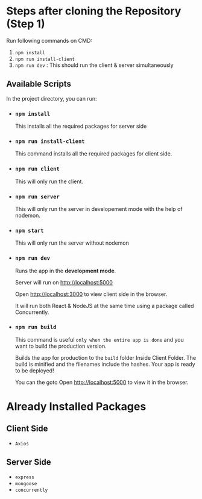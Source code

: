 
# Steps after cloning the Repository (Step 1)

Run following commands on CMD:

1. `npm install`
1. `npm run install-client`
1. `npm run dev` : This should run the client & server simultaneously 



## Available Scripts

In the project directory, you can run:

* ### `npm install`

    This installs all the required packages for server side

* ### `npm run install-client`

    This command installs all the required packages for client side.

* ### `npm run client`

    This will only run the client.

* ### `npm run server`

    This will only run the server in developement mode with the help of nodemon.

* ### `npm start`

    This will only run the server without nodemon

*  ### `npm run dev`

    Runs the app in the __development mode__.
    
    Server will run on [http://localhost:5000](http://localhost:5000)

    Open [http://localhost:3000](http://localhost:3000) to view client side in the browser.

    It will run both React & NodeJS at the same time using a package called Concurrently.

* ### `npm run build`

    This command is useful `only when the entire app is done` and you want to build the production version.

    Builds the app for production to the `build` folder Inside Client Folder.
    The build is minified and the filenames include the hashes.
    Your app is ready to be deployed!

    You can the goto Open [http://localhost:5000](http://localhost:5000) to view it in the browser.

# Already Installed Packages

## Client Side
* `Axios`

## Server Side
* `express`
* `mongoose`
* `concurrently`

<br/>



<br/>

